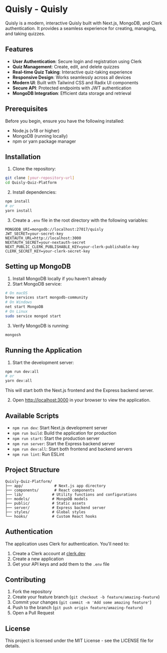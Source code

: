 # Quisly - Quisly

Quisly is a modern, interactive Quisly built with Next.js, MongoDB, and Clerk authentication. It provides a seamless experience for creating, managing, and taking quizzes.

## Features

- **User Authentication**: Secure login and registration using Clerk
- **Quiz Management**: Create, edit, and delete quizzes
- **Real-time Quiz Taking**: Interactive quiz-taking experience
- **Responsive Design**: Works seamlessly across all devices
- **Modern UI**: Built with Tailwind CSS and Radix UI components
- **Secure API**: Protected endpoints with JWT authentication
- **MongoDB Integration**: Efficient data storage and retrieval

## Prerequisites

Before you begin, ensure you have the following installed:
- Node.js (v18 or higher)
- MongoDB (running locally)
- npm or yarn package manager

## Installation

1. Clone the repository:
```bash
git clone [your-repository-url]
cd Quisly-Quiz-Platform
```

2. Install dependencies:
```bash
npm install
# or
yarn install
```

3. Create a `.env` file in the root directory with the following variables:
```env
MONGODB_URI=mongodb://localhost:27017/quisly
JWT_SECRET=your-secret-key
NEXTAUTH_URL=http://localhost:3000
NEXTAUTH_SECRET=your-nextauth-secret
NEXT_PUBLIC_CLERK_PUBLISHABLE_KEY=your-clerk-publishable-key
CLERK_SECRET_KEY=your-clerk-secret-key
```

## Setting up MongoDB

1. Install MongoDB locally if you haven't already
2. Start MongoDB service:
```bash
# On macOS
brew services start mongodb-community
# On Windows
net start MongoDB
# On Linux
sudo service mongod start
```

3. Verify MongoDB is running:
```bash
mongosh
```

## Running the Application

1. Start the development server:
```bash
npm run dev:all
# or
yarn dev:all
```

This will start both the Next.js frontend and the Express backend server.

2. Open [http://localhost:3000](http://localhost:3000) in your browser to view the application.

## Available Scripts

- `npm run dev`: Start Next.js development server
- `npm run build`: Build the application for production
- `npm run start`: Start the production server
- `npm run server`: Start the Express backend server
- `npm run dev:all`: Start both frontend and backend servers
- `npm run lint`: Run ESLint

## Project Structure

```
Quisly-Quiz-Platform/
├── app/              # Next.js app directory
├── components/       # React components
├── lib/             # Utility functions and configurations
├── models/          # MongoDB models
├── public/          # Static assets
├── server/          # Express backend server
├── styles/          # Global styles
└── hooks/           # Custom React hooks
```

## Authentication

The application uses Clerk for authentication. You'll need to:
1. Create a Clerk account at [clerk.dev](https://clerk.dev)
2. Create a new application
3. Get your API keys and add them to the `.env` file

## Contributing

1. Fork the repository
2. Create your feature branch (`git checkout -b feature/amazing-feature`)
3. Commit your changes (`git commit -m 'Add some amazing feature'`)
4. Push to the branch (`git push origin feature/amazing-feature`)
5. Open a Pull Request

## License

This project is licensed under the MIT License - see the LICENSE file for details. 